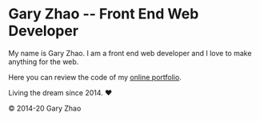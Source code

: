 # Gary Zhao -- Front End Web Developer

My name is Gary Zhao. I am a front end web developer and I love to make anything for the web.

Here you can review the code of my [online portfolio](http://www.garyzhao.com).

Living the dream since 2014. ♥

© 2014-20 Gary Zhao
